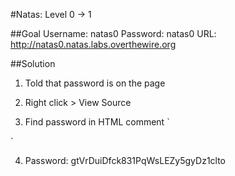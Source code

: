 #Natas: Level 0 -> 1

##Goal
Username: natas0
Password: natas0
URL:      http://natas0.natas.labs.overthewire.org

##Solution
1. Told that password is on the page

2. Right click > View Source

3. Find password in HTML comment `
<!--The password for natas1 is gtVrDuiDfck831PqWsLEZy5gyDz1clto -->`

4. Password: gtVrDuiDfck831PqWsLEZy5gyDz1clto
